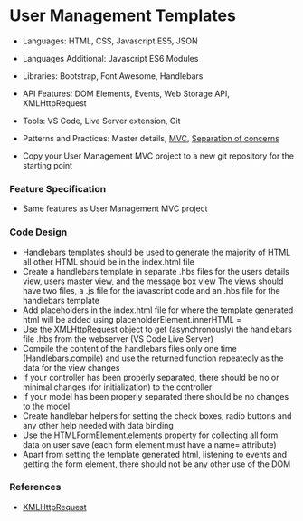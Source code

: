 
# User Management Templates

* Languages: HTML, CSS, Javascript ES5, JSON
* Languages Additional: Javascript ES6 Modules
* Libraries: Bootstrap, Font Awesome, Handlebars
* API Features: DOM Elements, Events, Web Storage API, XMLHttpRequest
* Tools: VS Code, Live Server extension, Git
* Patterns and Practices: Master details, [MVC](http://brickhousecodecamp.org/wikipedia/model_view_controller.html), [Separation of concerns](http://brickhousecodecamp.org/wikipedia/separation_of_concerns.html)

* Copy your User Management MVC project to a new git repository for the starting point

### Feature Specification

* Same features as User Management MVC project

### Code Design

* Handlebars templates should be used to generate the majority of HTML all other HTML should be in the index.html file
* Create a handlebars template in separate .hbs files for the users details view, users master view, and the message box view
    The views should have two files, a .js file for the javascript code and an .hbs file for the handlebars template
* Add placeholders in the index.html file for where the template generated html will be added using placeholderElement.innerHTML =
* Use the XMLHttpRequest object to get (asynchronously) the handlebars file .hbs from the webserver (VS Code Live Server)
* Compile the content of the handlebars files only one time (Handlebars.compile)
    and use the returned function repeatedly as the data for the view changes
* If your controller has been properly separated, there should be no or minimal changes (for initialization) to the controller
* If your model has been properly separated there should be no changes to the model
* Create handlebar helpers for setting the check boxes, radio buttons and any other help needed with data binding
* Use the HTMLFormElement.elements property for collecting all form data on user save (each form element must have a name= attribute)
* Apart from setting the template generated html, listening to events and getting the form element, there should not be any other use of the DOM

### References

* [XMLHttpRequest](http://brickhousecodecamp.org/docs/javascript/developer.mozilla.org/en-US/docs/Web/API/XMLHttpRequest.html)